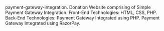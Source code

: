 payment-gateway-integration.
Donation Website comprising of Simple Payment Gateway Integration.
Front-End Technologies: HTML, CSS, PHP.
Back-End Technologies: Payment Gateway Integrated using PHP. Payment Gateway Integrated using RazorPay.





     
